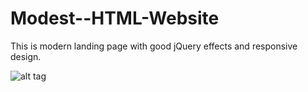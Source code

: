 # Modest--HTML-Website
This is modern landing page with good jQuery effects and responsive design.


![alt tag](Home.png)
